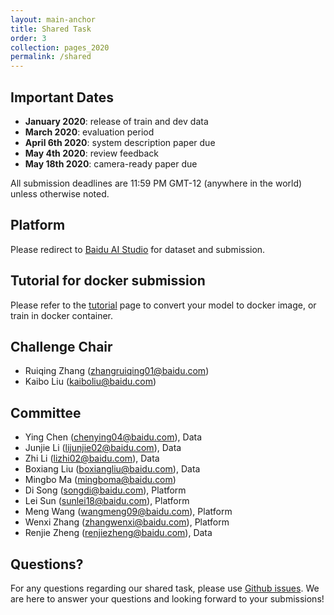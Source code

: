 ```yaml
---
layout: main-anchor
title: Shared Task
order: 3
collection: pages_2020
permalink: /shared
---
```

## Important Dates
- **January 2020**: release of train and dev data
- **March 2020**: evaluation period
- **April 6th 2020**: system description paper due
- **May 4th 2020**: review feedback
- **May 18th 2020**: camera-ready paper due

All submission deadlines are 11:59 PM GMT-12 (anywhere in the world) unless otherwise noted.

## Platform
Please redirect to [Baidu AI Studio](https://aistudio.baidu.com/aistudio/competition/detail/18?lang=en) for dataset and submission.

## Tutorial for docker submission
Please refer to the [tutorial](https://autosimtrans.github.io/tutorial) page to convert your model to docker image, or train in docker container.


## Challenge Chair
- Ruiqing Zhang (zhangruiqing01@baidu.com)
- Kaibo Liu (kaiboliu@baidu.com)

## Committee
- Ying Chen (chenying04@baidu.com), Data
- Junjie Li (lijunjie02@baidu.com), Data
- Zhi Li (lizhi02@baidu.com), Data
- Boxiang Liu (boxiangliu@baidu.com), Data
- Mingbo Ma (mingboma@baidu.com)
- Di Song (songdi@baidu.com), Platform
- Lei Sun (sunlei18@baidu.com), Platform
- Meng Wang (wangmeng09@baidu.com), Platform
- Wenxi Zhang (zhangwenxi@baidu.com), Platform
- Renjie Zheng (renjiezheng@baidu.com), Data

## Questions?
For any questions regarding our shared task, please use [Github issues](https://github.com/autosimtrans/AutoSimTrans-Shared-Task-2020/issues). We are here to answer your questions and looking forward to your submissions!
